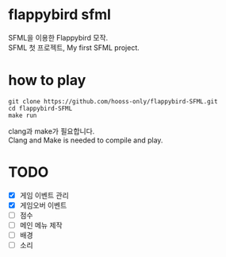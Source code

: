 # flappybird sfml
SFML을 이용한 Flappybird 모작.<br>
SFML 첫 프로젝트, My first SFML project.

# how to play
```
git clone https://github.com/hooss-only/flappybird-SFML.git
cd flappybird-SFML
make run
```
clang과 make가 필요합니다.<br>
Clang and Make is needed to compile and play.

# TODO
- [X] 게임 이벤트 관리
- [X] 게임오버 이벤트
- [ ] 점수
- [ ] 메인 메뉴 제작
- [ ] 배경
- [ ] 소리
